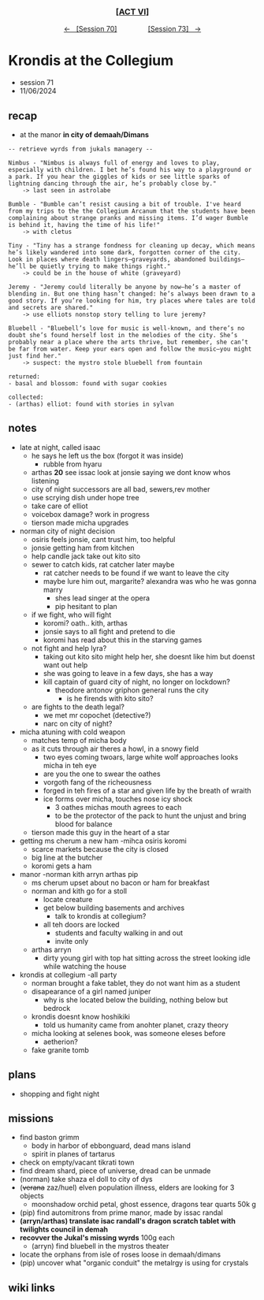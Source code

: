 
<div align="center">
  <h3 align="center"><a href="https://github.com/h-griffin/dnd-notes/blob/main/grimmhaus/act-VI" >[ACT VI]</a></h3>
  <p align="center">
    <a href="https://github.com/h-griffin/dnd-notes/blob/main/grimmhaus/act-VI/24-10-30.md" >&larr; &nbsp; [Session 70]</a>
    &nbsp;&nbsp;&nbsp;&nbsp;&nbsp;&nbsp;&nbsp;&nbsp;&nbsp;&nbsp;&nbsp;&nbsp;&nbsp;&nbsp;
    <a href="https://github.com/h-griffin/dnd-notes/blob/main/grimmhaus/act-VI/24-12-04.md" >[Session 73] &nbsp; &rarr;</a>
  </p>
</div>

# Krondis at the Collegium
- session 71
- 11/06/2024

## recap
- at the manor **in city of demaah/Dimans**

```text
-- retrieve wyrds from jukals managery --

Nimbus - "Nimbus is always full of energy and loves to play, especially with children. I bet he’s found his way to a playground or a park. If you hear the giggles of kids or see little sparks of lightning dancing through the air, he’s probably close by." 
    -> last seen in astrolabe

Bumble - "Bumble can’t resist causing a bit of trouble. I've heard from my trips to the the Collegium Arcanum that the students have been complaining about strange pranks and missing items. I’d wager Bumble is behind it, having the time of his life!"
    -> with cletus

Tiny - "Tiny has a strange fondness for cleaning up decay, which means he’s likely wandered into some dark, forgotten corner of the city. Look in places where death lingers—graveyards, abandoned buildings—he’ll be quietly trying to make things right."
    -> could be in the house of white (graveyard)

Jeremy - "Jeremy could literally be anyone by now—he’s a master of blending in. But one thing hasn’t changed: he’s always been drawn to a good story. If you’re looking for him, try places where tales are told and secrets are shared."
    -> use elliots nonstop story telling to lure jeremy?

Bluebell - "Bluebell’s love for music is well-known, and there’s no doubt she’s found herself lost in the melodies of the city. She’s probably near a place where the arts thrive, but remember, she can’t be far from water. Keep your ears open and follow the music—you might just find her."
    -> suspect: the mystro stole bluebell from fountain

returned:
- basal and blossom: found with sugar cookies

collected: 
- (arthas) elliot: found with stories in sylvan  

```

## notes
- late at night, called isaac
    - he says he left us the box (forgot it was inside)
        - rubble from hyaru
    - arthas **20** see issac look at jonsie saying we dont know whos listening
    - city of night successors are all bad, sewers,rev mother
    - use scrying dish under hope tree
    - take care of elliot
    - voicebox damage? work in progress
    - tierson made micha upgrades
- norman city of night decision
    - osiris feels jonsie, cant trust him, too helpful
    - jonsie getting ham from kitchen
    - help candle jack take out kito sito
    - sewer to catch kids, rat catcher later maybe
        - rat catcher needs to be found if we want to leave the city
        - maybe lure him out, margarite? alexandra was who he was gonna marry
            - shes lead singer at the opera
            - pip hesitant to plan
    - if we fight, who will fight
        - koromi? oath.. kith, arthas
        - jonsie says to all fight and pretend to die
        - koromi has read about this in the starving games
    - not fight and help lyra?
        - taking out kito sito might help her, she doesnt like him but doenst want out help
        - she was going to leave in a few days, she has a way
        - kill captain of guard city of night, no longer on lockdown?
            - theodore antonov griphon general runs the city
                - is he firends with kito sito?
    - are fights to the death legal?
        - we met mr copochet (detective?)
        - narc on city of night?
- micha atuning with cold weapon
    - matches temp of micha body
    - as it cuts through air theres a howl, in a snowy field
        - two eyes coming twoars, large white wolf approaches looks micha in teh eye
        - are you the one to swear the oathes
        - vorgoth fang of the richeousness
        - forged in teh fires of a star and given life by the breath of wraith
        - ice forms over micha, touches nose icy shock
            - 3 oathes michas mouth agrees to each
            - to be the protector of the pack to hunt the unjust and bring blood for balance
    - tierson made this guy in the heart of a star
- getting ms cherum a new ham -mihca osiris koromi
    - scarce markets because the city is closed
    - big line at the butcher
    - koromi gets a ham
- manor -norman kith arryn arthas pip
    - ms cherum upset about no bacon or ham for breakfast
    - norman and kith go for a stoll
        - locate creature
        - get below building basements and archives
            - talk to krondis at collegium?
        - all teh doors are locked
            - students and faculty walking in and out
            - invite only
    - arthas arryn
        - dirty young girl with top hat sitting across the street looking idle while watching the house
- krondis at collegium -all party
    - norman brought a fake tablet, they do not want him as a student
    - disapearance of a girl named juniper
        - why is she located below the building, nothing below but bedrock
    - krondis doesnt know hoshikiki
        - told us humanity came from anohter planet, crazy theory
    - micha looking at selenes book, was someone eleses before
        - aetherion?
    - fake granite tomb

## plans
- shopping and fight night

## missions
- find baston grimm
    - body in harbor of ebbonguard, dead mans island
    - spirit in planes of tartarus
- check on empty/vacant tikrati town
- find dream shard, piece of universe, dread can be unmade
- (norman) take shaza el doll to city of dys
- (~~verana~~ zaz/huel) elven population illness, elders are looking for 3 objects
    - moonshadow orchid petal, ghost essence, dragons tear quarts 50k g
- (pip) find automitrons from prime manor, made by issac randal
- **(arryn/arthas) translate isac randall's dragon scratch tablet with twilights council in demah**
- **recovver the Jukal's missing wyrds** 100g each
    - (arryn) find bluebell in the mystros theater
- locate the orphans from isle of roses loose in demaah/dimans
- (pip) uncover what "organic conduit" the metalrgy is using for crystals

## wiki links
